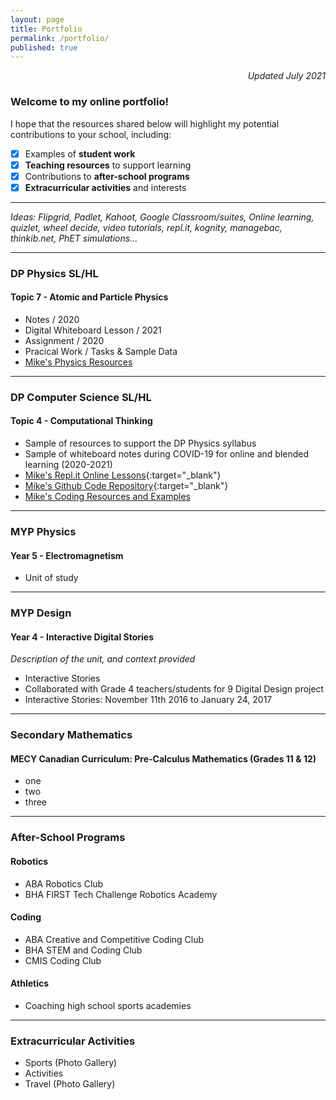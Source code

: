 ```yaml
---
layout: page
title: Portfolio
permalink: /portfolio/
published: true
---
```

<p align='right'><i>Updated July 2021</i></p>

### Welcome to my online portfolio!
I hope that the resources shared below will highlight my potential contributions to your school, including:
- [x] Examples of **student work**  
- [x] **Teaching resources** to support learning
- [x] Contributions to **after-school programs**
- [x] **Extracurricular activities** and interests

---

*Ideas: Flipgrid, Padlet, Kahoot, Google Classroom/suites, Online learning, quizlet, wheel decide, video tutorials, repl.it, kognity, managebac, thinkib.net, PhET simulations...*

---

### DP Physics SL/HL
#### Topic 7 - Atomic and Particle Physics
- Notes / 2020
- Digital Whiteboard Lesson / 2021
- Assignment / 2020
- Pracical Work / Tasks & Sample Data
- [Mike's Physics Resources](https://mvpoirier.github.io/coding/)

---

### DP Computer Science SL/HL
#### Topic 4 - Computational Thinking
- Sample of resources to support the DP Physics syllabus
- Sample of whiteboard notes during COVID-19 for online and blended learning (2020-2021)
- [Mike's Repl.it Online Lessons](https://repl.it/@mpoirier){:target="_blank"}
- [Mike's Github Code Repository](https://github.com/mvpoirier){:target="_blank"}
- [Mike's Coding Resources and Examples](https://mvpoirier.github.io/coding/)

---

### MYP Physics
#### Year 5 - Electromagnetism
- Unit of study

---

### MYP Design
#### Year 4 - Interactive Digital Stories
*Description of the unit, and context provided*
- Interactive Stories
- Collaborated with Grade 4 teachers/students for 9 Digital Design project
- Interactive Stories: November 11th 2016 to January 24, 2017

---

### Secondary Mathematics
#### MECY Canadian Curriculum: Pre-Calculus Mathematics (Grades 11 & 12)
- one
- two
- three

---

### After-School Programs

#### Robotics
- ABA Robotics Club
- BHA FIRST Tech Challenge Robotics Academy  

#### Coding
- ABA Creative and Competitive Coding Club
- BHA STEM and Coding Club
- CMIS Coding Club  
  
#### Athletics
- Coaching high school sports academies

---

### Extracurricular Activities
- Sports (Photo Gallery)
- Activities
- Travel (Photo Gallery)
